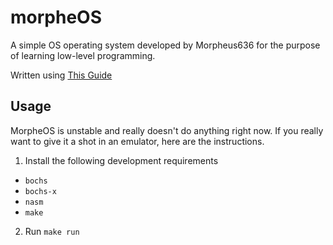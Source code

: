 # morpheOS
A simple OS operating system developed by Morpheus636 for the purpose of
learning low-level programming.

Written using [This Guide](https://www.cs.bham.ac.uk/~exr/lectures/opsys/10_11/lectures/os-dev.pdf)

## Usage
MorpheOS is unstable and really doesn't do anything right now. If you really want
to give it a shot in an emulator, here are the instructions.
1. Install the following development requirements
- `bochs`
- `bochs-x`
- `nasm`
- `make`
2. Run `make run`
